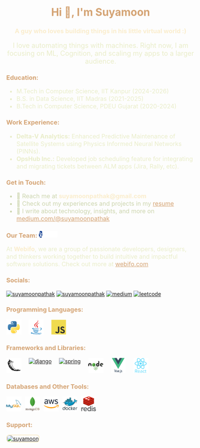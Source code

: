 <h1 align="center" style="color:#d4a373">Hi 👋, I'm Suyamoon</h1>
<h3 align="center" style="color:#faedcd">A guy who loves building things in his little virtual world :)</h3>
<p align="center" style="color:#e9edc9; font-size:18px;"> I love automating things with machines. Right now, I am focusing on ML, Cognition, and scaling my apps to a larger audience. </p>

<h3 align="left" style="color:#d4a373">Education:</h3>
<ul style="color:#e9edc9; font-size:16px;">
  <li>M.Tech in Computer Science, IIT Kanpur (2024-2026)</li>
  <li>B.S. in Data Science, IIT Madras (2021-2025)</li>
  <li>B.Tech in Computer Science, PDEU Gujarat (2020-2024)</li>
</ul>

<h3 align="left" style="color:#d4a373">Work Experience:</h3>
<ul style="color:#e9edc9; font-size:16px;">
  <li><strong>Delta-V Analytics:</strong> Enhanced Predictive Maintenance of Satellite Systems using Physics Informed Neural Networks (PINNs).</li>
  <li><strong>OpsHub Inc.:</strong> Developed job scheduling feature for integrating and migrating tickets between ALM apps (Jira, Rally, etc).</li>
</ul>

<h3 align="left" style="color:#d4a373">Get in Touch:</h3>
<ul style="color:#ccd5ae; font-size:16px;">
  <li>📧 Reach me at <strong style="color:#faedcd">suyamoonpathak@gmail.com</strong></li>
  <li>🔐 Check out my experiences and projects in my <a href="https://github.com/suyamoonpathak/resume/blob/master/Resume_ML.pdf" style="color:#d4a373">resume</a></li>
  <li>📝 I write about technology, insights, and more on <a href="https://medium.com/@suyamoonpathak" style="color:#d4a373">medium.com/@suyamoonpathak</a></li>
</ul>

<h3 align="left" style="color:#d4a373">
  Our Team: <img src="webifo.png" alt="Webifo Logo" width="10%" height="18px" style="margin-right:10px;">
</h3>
<p style="color:#e9edc9; font-size:16px;">
  At <strong style="color:#faedcd;">Webifo</strong>, we are a group of passionate developers, designers, and thinkers working together to build intuitive and impactful software solutions.
  Check out more at <a href="https://www.webifo.com" target="_blank" rel="noopener noreferrer" style="color:#d4a373;">webifo.com</a>
</p>



<h3 align="left" style="color:#d4a373">Socials:</h3>
<p align="left">
    <a href="https://linkedin.com/in/suyamoonpathak" target="blank"><img align="center" src="https://raw.githubusercontent.com/rahuldkjain/github-profile-readme-generator/master/src/images/icons/Social/linked-in-alt.svg" alt="suyamoonpathak" height="30" width="40" /></a>
  <a href="https://twitter.com/suyamoonpathak" target="blank"><img align="center" src="https://raw.githubusercontent.com/rahuldkjain/github-profile-readme-generator/master/src/images/icons/Social/twitter.svg" alt="suyamoonpathak" height="30" width="40" /></a>
  <a href="https://medium.com/@suyamoonpathak" target="blank"><img align="center" src="https://raw.githubusercontent.com/rahuldkjain/github-profile-readme-generator/master/src/images/icons/Social/medium.svg" alt="medium" height="30" width="40" /></a>
  <a href="https://www.leetcode.com/suyamoonpathak" target="blank"><img align="center" src="https://raw.githubusercontent.com/rahuldkjain/github-profile-readme-generator/master/src/images/icons/Social/leet-code.svg" alt="leetcode" height="30" width="40" /></a>
</p>

<h3 align="left" style="color:#d4a373">Programming Languages:</h3>
    <div style="display: flex; gap: 20px;">
        <a href="https://www.python.org" target="_blank" rel="noreferrer">
          <img src="https://raw.githubusercontent.com/devicons/devicon/master/icons/python/python-original.svg" alt="python" width="40" height="40" />
        </a>
        <a href="https://www.java.com" target="_blank" rel="noreferrer">
          <img src="https://raw.githubusercontent.com/devicons/devicon/master/icons/java/java-original.svg" alt="java" width="40" height="40" />
        </a>
        <a href="https://developer.mozilla.org/en-US/docs/Web/JavaScript" target="_blank" rel="noreferrer">
          <img src="https://raw.githubusercontent.com/devicons/devicon/master/icons/javascript/javascript-original.svg" alt="javascript" width="40" height="40" />
        </a>
    </div>

<h3 align="left" style="color:#d4a373">Frameworks and Libraries:</h3>
    <div style="display: flex; gap: 20px;">
        <a href="https://flask.palletsprojects.com/" target="_blank" rel="noreferrer">
          <img src="https://raw.githubusercontent.com/devicons/devicon/master/icons/flask/flask-original.svg" alt="flask" width="40" height="40" />
        </a>
        <a href="https://www.djangoproject.com/" target="_blank" rel="noreferrer">
          <img src="https://cdn.worldvectorlogo.com/logos/django.svg" alt="django" width="40" height="40" />
        </a>
        <a href="https://spring.io/" target="_blank" rel="noreferrer">
          <img src="https://www.vectorlogo.zone/logos/springio/springio-icon.svg" alt="spring" width="40" height="40" />
        </a>
        <a href="https://nodejs.org" target="_blank" rel="noreferrer">
          <img src="https://raw.githubusercontent.com/devicons/devicon/master/icons/nodejs/nodejs-original-wordmark.svg" alt="nodejs" width="40" height="40" />
        </a>
        <a href="https://vuejs.org/" target="_blank" rel="noreferrer">
          <img src="https://raw.githubusercontent.com/devicons/devicon/master/icons/vuejs/vuejs-original-wordmark.svg" alt="vuejs" width="40" height="40" />
        </a>
        <a href="https://reactjs.org/" target="_blank" rel="noreferrer">
          <img src="https://raw.githubusercontent.com/devicons/devicon/master/icons/react/react-original-wordmark.svg" alt="react" width="40" height="40" />
        </a>
    </div>

<h3 align="left" style="color:#d4a373">Databases and Other Tools:</h3>
    <div style="display: flex; gap: 10px;">
        <a href="https://www.mysql.com/" target="_blank" rel="noreferrer">
          <img src="https://raw.githubusercontent.com/devicons/devicon/master/icons/mysql/mysql-original-wordmark.svg" alt="mysql" width="40" height="40" />
        </a>
        <a href="https://www.mongodb.com/" target="_blank" rel="noreferrer">
          <img src="https://raw.githubusercontent.com/devicons/devicon/master/icons/mongodb/mongodb-original-wordmark.svg" alt="mongodb" width="40" height="40" />
        </a>
        <a href="https://aws.amazon.com/" target="_blank" rel="noreferrer">
          <img src="https://raw.githubusercontent.com/devicons/devicon/master/icons/amazonwebservices/amazonwebservices-original-wordmark.svg" alt="aws" width="40" height="40" />
        </a>
        <a href="https://www.docker.com/" target="_blank" rel="noreferrer">
          <img src="https://raw.githubusercontent.com/devicons/devicon/master/icons/docker/docker-original-wordmark.svg" alt="docker" width="40" height="40" />
        </a>
        <a href="https://redis.io/" target="_blank" rel="noreferrer">
          <img src="https://raw.githubusercontent.com/devicons/devicon/master/icons/redis/redis-original-wordmark.svg" alt="redis" width="40" height="40" />
        </a>
    </div>


<h3 align="left" style="color:#d4a373">Support:</h3>
<p><a href="https://www.buymeacoffee.com/suyamoon"> <img align="center" src="https://cdn.buymeacoffee.com/buttons/v2/default-yellow.png" height="50" width="210" alt="suyamoon" style="border:2px solid #faedcd; border-radius:8px;"/></a></p>

